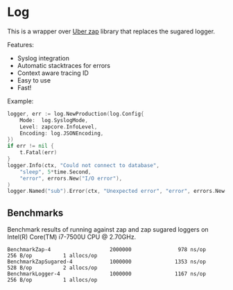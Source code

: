 # Log

This is a wrapper over [Uber zap](https://github.com/uber-go/zap) library that replaces the sugared logger. 

Features:

* Syslog integration
* Automatic stacktraces for errors
* Context aware tracing ID
* Easy to use
* Fast!

Example:

```go
logger, err := log.NewProduction(log.Config{
	Mode:  log.SyslogMode,
	Level: zapcore.InfoLevel,
	Encoding: log.JSONEncoding,
})
if err != nil {
	t.Fatal(err)
}
logger.Info(ctx, "Could not connect to database",
	"sleep", 5*time.Second,
	"error", errors.New("I/O error"),
)
logger.Named("sub").Error(ctx, "Unexpected error", "error", errors.New("unexpected"))
```

## Benchmarks

Benchmark results of running against zap and zap sugared loggers on Intel(R) Core(TM) i7-7500U CPU @ 2.70GHz.

```
BenchmarkZap-4                   2000000               978 ns/op             256 B/op          1 allocs/op
BenchmarkZapSugared-4            1000000              1353 ns/op             528 B/op          2 allocs/op
BenchmarkLogger-4                1000000              1167 ns/op             256 B/op          1 allocs/op
```
